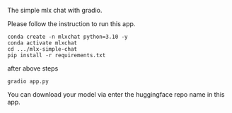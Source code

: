 The simple mlx chat with gradio.

Please follow the instruction to run this app.

```CLI
conda create -n mlxchat python=3.10 -y
conda activate mlxchat
cd .../mlx-simple-chat
pip install -r requirements.txt
```

after above steps

```CLI
gradio app.py
```

You can download your model via enter the huggingface repo name in this app.


